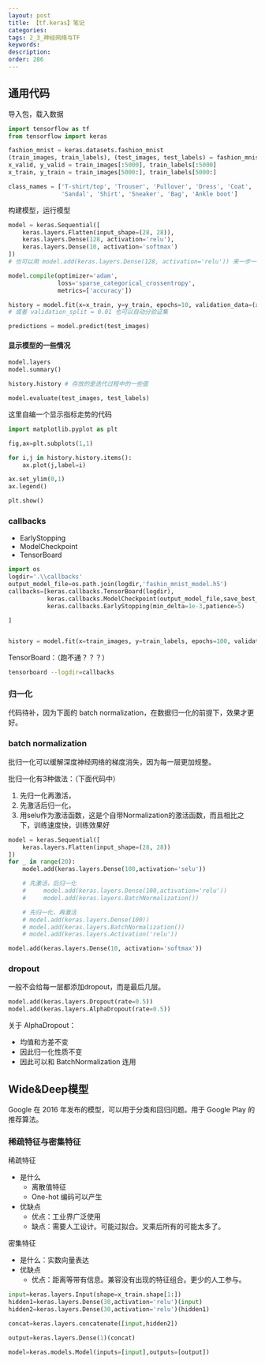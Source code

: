 ```yaml
---
layout: post
title: 【tf.keras】笔记
categories:
tags: 2_3_神经网络与TF
keywords:
description:
order: 286
---
```


## 通用代码

导入包，载入数据
```python
import tensorflow as tf
from tensorflow import keras

fashion_mnist = keras.datasets.fashion_mnist
(train_images, train_labels), (test_images, test_labels) = fashion_mnist.load_data()
x_valid, y_valid = train_images[:5000], train_labels[:5000]
x_train, y_train = train_images[5000:], train_labels[5000:]

class_names = ['T-shirt/top', 'Trouser', 'Pullover', 'Dress', 'Coat',
               'Sandal', 'Shirt', 'Sneaker', 'Bag', 'Ankle boot']
```

构建模型，运行模型
```python
model = keras.Sequential([
    keras.layers.Flatten(input_shape=(28, 28)),
    keras.layers.Dense(128, activation='relu'),
    keras.layers.Dense(10, activation='softmax')
])
# 也可以用 model.add(keras.layers.Dense(128, activation='relu')) 来一步一步添加

model.compile(optimizer='adam',
              loss='sparse_categorical_crossentropy',
              metrics=['accuracy'])

history = model.fit(x=x_train, y=y_train, epochs=10, validation_data=(x_valid, y_valid))
# 或者 validation_split = 0.01 也可以自动分验证集

predictions = model.predict(test_images)
```

#### 显示模型的一些情况
```python
model.layers
model.summary()

history.history # 存放的是迭代过程中的一些值

model.evaluate(test_images, test_labels)
```

这里自编一个显示指标走势的代码


```python
import matplotlib.pyplot as plt

fig,ax=plt.subplots(1,1)

for i,j in history.history.items():
    ax.plot(j,label=i)

ax.set_ylim(0,1)
ax.legend()

plt.show()
```




### callbacks
- EarlyStopping
- ModelCheckpoint
- TensorBoard


```python
import os
logdir='.\\callbacks'
output_model_file=os.path.join(logdir,'fashin_mnist_model.h5')
callbacks=[keras.callbacks.TensorBoard(logdir),
           keras.callbacks.ModelCheckpoint(output_model_file,save_best_only=True), # 如果是 False，保存最后一个
           keras.callbacks.EarlyStopping(min_delta=1e-3,patience=5)

]


history = model.fit(x=train_images, y=train_labels, epochs=100, validation_split = 0.01 ,callbacks=callbacks)
```

TensorBoard：（跑不通？？？）
```bash
tensorboard --logdir=callbacks
```

### 归一化

代码待补，因为下面的 batch normalization，在数据归一化的前提下，效果才更好。

### batch normalization



批归一化可以缓解深度神经网络的梯度消失，因为每一层更加规整。

批归一化有3种做法：（下面代码中）
1. 先归一化再激活，
2. 先激活后归一化，
3. 用selu作为激活函数，这是个自带Normalization的激活函数，而且相比之下，训练速度快，训练效果好

```python
model = keras.Sequential([
    keras.layers.Flatten(input_shape=(28, 28))
])
for _ in range(20):
    model.add(keras.layers.Dense(100,activation='selu'))

    # 先激活，后归一化
    #     model.add(keras.layers.Dense(100,activation='relu'))
    #     model.add(keras.layers.BatchNormalization())

    # 先归一化，再激活
    # model.add(keras.layers.Dense(100))
    # model.add(keras.layers.BatchNormalization())
    # model.add(keras.layers.Activation('relu'))

model.add(keras.layers.Dense(10, activation='softmax'))
```


### dropout

一般不会给每一层都添加dropout，而是最后几层。
```python
model.add(keras.layers.Dropout(rate=0.5))
model.add(keras.layers.AlphaDropout(rate=0.5))
```

关于 AlphaDropout：
- 均值和方差不变
- 因此归一化性质不变
- 因此可以和 BatchNormalization 连用


## Wide&Deep模型
Google 在 2016 年发布的模型，可以用于分类和回归问题。用于 Google Play 的推荐算法。

### 稀疏特征与密集特征
稀疏特征
- 是什么
  - 离散值特征
  - One-hot 编码可以产生
- 优缺点
  - 优点：工业界广泛使用
  - 缺点：需要人工设计。可能过拟合。叉乘后所有的可能太多了。

密集特征
- 是什么：实数向量表达
- 优缺点
  - 优点：距离等带有信息。兼容没有出现的特征组合。更少的人工参与。


```python
input=keras.layers.Input(shape=x_train.shape[1:])
hidden1=keras.layers.Dense(30,activation='relu')(input)
hidden2=keras.layers.Dense(30,activation='relu')(hidden1)

concat=keras.layers.concatenate([input,hidden2])

output=keras.layers.Dense(1)(concat)

model=keras.models.Model(inputs=[input],outputs=[output])
```
